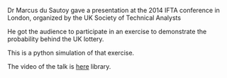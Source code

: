 Dr Marcus du Sautoy gave a presentation at the 2014 IFTA conference in London, organized by the UK Society of Technical Analysts

He got the audience to participate in an exercise to demonstrate the probability behind the UK lottery.

This is a python simulation of that exercise.

The video of the talk is [here](https://www.youtube.com/watch?v=QpyOKEHhTeI) library.








